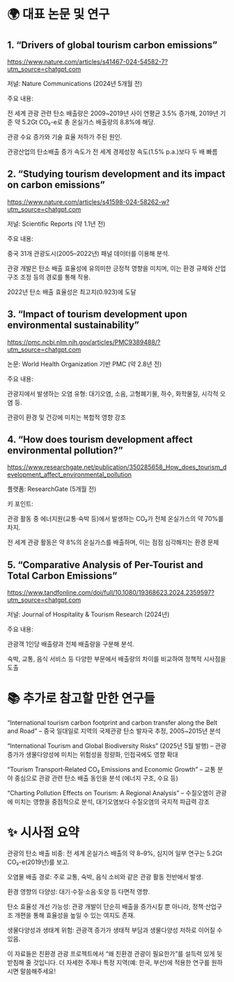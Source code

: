 # 🌍 대표 논문 및 연구
## 1. “Drivers of global tourism carbon emissions”
https://www.nature.com/articles/s41467-024-54582-7?utm_source=chatgpt.com

저널: Nature Communications (2024년 5개월 전)

주요 내용:

전 세계 관광 관련 탄소 배출량은 2009~2019년 사이 연평균 3.5% 증가해, 2019년 기준 약 5.2Gt CO₂-e로 총 온실가스 배출량의 8.8%에 해당.

관광 수요 증가와 기술 효율 저하가 주된 원인.

관광산업의 탄소배출 증가 속도가 전 세계 경제성장 속도(1.5% p.a.)보다 두 배 빠름 

## 2. “Studying tourism development and its impact on carbon emissions”
https://www.nature.com/articles/s41598-024-58262-w?utm_source=chatgpt.com

저널: Scientific Reports (약 1.1년 전)

주요 내용:

중국 31개 관광도시(2005–2022년) 패널 데이터를 이용해 분석.

관광 개발은 탄소 배출 효율성에 유의미한 긍정적 영향을 미치며, 이는 환경 규제와 산업 구조 조정 등의 경로를 통해 작용.

2022년 탄소 배출 효율성은 최고치(0.923)에 도달 


## 3. “Impact of tourism development upon environmental sustainability”
https://pmc.ncbi.nlm.nih.gov/articles/PMC9389488/?utm_source=chatgpt.com

논문: World Health Organization 기반 PMC (약 2.8년 전)

주요 내용:

관광지에서 발생하는 오염 유형: 대기오염, 소음, 고형폐기물, 하수, 화학물질, 시각적 오염 등.

관광이 환경 및 건강에 미치는 복합적 영향 강조 


## 4. “How does tourism development affect environmental pollution?”
https://www.researchgate.net/publication/350285658_How_does_tourism_development_affect_environmental_pollution

플랫폼: ResearchGate (5개월 전)

키 포인트:

관광 활동 중 에너지원(교통·숙박 등)에서 발생하는 CO₂가 전체 온실가스의 약 70%를 차지.

전 세계 관광 활동은 약 8%의 온실가스를 배출하며, 이는 점점 심각해지는 환경 문제 


## 5. “Comparative Analysis of Per-Tourist and Total Carbon Emissions”
https://www.tandfonline.com/doi/full/10.1080/19368623.2024.2359597?utm_source=chatgpt.com

저널: Journal of Hospitality & Tourism Research (2024년)

주요 내용:

관광객 1인당 배출량과 전체 배출량을 구분해 분석.

숙박, 교통, 음식 서비스 등 다양한 부문에서 배출량의 차이를 비교하여 정책적 시사점을 도출 


# 📚 추가로 참고할 만한 연구들
“International tourism carbon footprint and carbon transfer along the Belt and Road”
– 중국 일대일로 지역의 국제관광 탄소 발자국 추정, 2005~2015년 분석 

“International Tourism and Global Biodiversity Risks” (2025년 5월 발행)
– 관광 증가가 생물다양성에 미치는 위험성을 정량화, 인접국에도 영향 확대 


“Tourism Transport‑Related CO₂ Emissions and Economic Growth”
– 교통 분야 중심으로 관광 관련 탄소 배출 동인을 분석 (에너지 구조, 수요 등) 


“Charting Pollution Effects on Tourism: A Regional Analysis”
– 수질오염이 관광에 미치는 영향을 중점적으로 분석, 대기오염보다 수질오염의 국지적 파급력 강조 


# ✨ 시사점 요약
관광의 탄소 배출 비중: 전 세계 온실가스 배출의 약 8–9%, 심지어 일부 연구는 5.2Gt CO₂-e(2019년)를 보고.

오염물 배출 경로: 주로 교통, 숙박, 음식 소비와 같은 관광 활동 전반에서 발생.

환경 영향의 다양성: 대기·수질·소음·토양 등 다면적 영향.

탄소 효율성 개선 가능성: 관광 개발이 단순히 배출을 증가시킬 뿐 아니라, 정책·산업구조 개편을 통해 효율성을 높일 수 있는 여지도 존재.

생물다양성과 생태계 위험: 관광객 증가가 생태적 부담과 생물다양성 저하로 이어질 수 있음.

이 자료들은 친환경 관광 프로젝트에서 “왜 친환경 관광이 필요한가”를 설득력 있게 뒷받침해 줄 것입니다. 더 자세한 주제나 특정 지역(예: 한국, 부산)에 적용한 연구를 원하시면 말씀해주세요!
